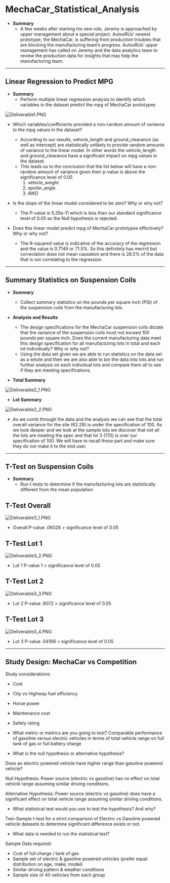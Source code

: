 # **MechaCar_Statistical_Analysis**

- **Summary**
  * A few weeks after starting his new role, Jeremy is approached by upper management about a special project. AutosRUs’ newest prototype, the MechaCar, is suffering from production troubles that are blocking the manufacturing team’s progress. AutosRUs’ upper management has called on Jeremy and the data analytics team to review the production data for insights that may help the manufacturing team.

---------------------------------------------

## **Linear Regression to Predict MPG**

- **Summary** 
  * Perform multiple linear regression analysis to identify which variables in the dataset predict the mpg of MechaCar prototypes

![Deliverable1.PNG](https://github.com/Bionicbabes/MechaCar_Statistical_Analysis/blob/main/Deliverable1.PNG)

  * Which variables/coefficients provided a non-random amount of variance to the mpg values in the dataset?
    - According to our results, vehicle_length and ground_clearance (as well as intercept) are statistically unlikely to provide random amounts of variance to the linear model. In other words the vehicle_length and ground_clearance have a significant impact on mpg values in the dataset.
    - This leads us to the conclusion that the list below will have a non-random amount of variance given their p-value is above the significance level of 0.05
      1. vehicle_weight
      2. spoiler_angle
      3. AWD
      
  * Is the slope of the linear model considered to be zero? Why or why not?
    - The P-value is 5.35e-11 which is less than our standard significance level of 0.05 so the Null hypothesis is rejected.

  * Does this linear model predict mpg of MechaCar prototypes effectively? Why or why not?
    - The R-squared value is indicative of the accuracy of the regression and the value is 0.7149 or 71.5%.  So this definitely has merrrit but correclation does not mean causation and there is 28.5% of the data that is not correlating to the regression.

---------------------------------------------

## **Summary Statistics on Suspension Coils**

- **Summary**
  * Collect summary statistics on the pounds per square inch (PSI) of the suspension coils from the manufacturing lots

- **Analysis and Results**
  * The design specifications for the MechaCar suspension coils dictate that the variance of the suspension coils must not exceed 100 pounds per square inch. Does the current manufacturing data meet this design specification for all manufacturing lots in total and each lot individually? Why or why not?
   - Using the data set given we are able to run statistics on the data set as a whole and then we are also able to bin the data into lots and run further analysis on each individual lots and compare them all to see if they are meeting specifications.

- **Total Summary**

![Deliverable2_1.PNG](https://github.com/Bionicbabes/MechaCar_Statistical_Analysis/blob/main/Deliverable2_1.PNG)


- **Lot Summary**

![Deliverable2_2.PNG](https://github.com/Bionicbabes/MechaCar_Statistical_Analysis/blob/main/Deliverable2_2.PNG)

  - As we comb through the data and the analysis we can see that the total overall variance for the site (62.29) is under the specification of 100.  As we look deeper and we look at the sample lots we discover that not all the lots are meeting the spec and that lot 3 (170) is over our specification of 100.  We will have to recall these part and make sure they do not make it to the end user.  

---------------------------------------------

## **T-Test on Suspension Coils**

- **Summary**
  * Run t-tests to determine if the manufacturing lots are statistically different from the mean population

## **T-Test Overall**
 
![Deliverable3_1.PNG](https://github.com/Bionicbabes/MechaCar_Statistical_Analysis/blob/main/Deliverable3_1.PNG)

  - Overall P-value .06028 > significance level of 0.05

## **T-Test Lot 1**

![Deliverable3_2.PNG](https://github.com/Bionicbabes/MechaCar_Statistical_Analysis/blob/main/Deliverable3_2.PNG)

  - Lot 1 P-value 1 > significance level of 0.05

## **T-Test Lot 2**

![Deliverable3_3.PNG](https://github.com/Bionicbabes/MechaCar_Statistical_Analysis/blob/main/Deliverable3_3.PNG)

  - Lot 2 P-value .6072 > significance level of 0.05

 ## **T-Test Lot 3**

![Deliverable3_4.PNG](https://github.com/Bionicbabes/MechaCar_Statistical_Analysis/blob/main/Deliverable3_4.PNG)

  - Lot 3 P-value .04168  > significance level of 0.05

---------------------------------------------

## **Study Design: MechaCar vs Competition**

Study considerations:
* Cost
* City vs Highway fuel efficiency
* Horse power
* Maintenance cost
* Safety rating

* What metric or metrics are you going to test?
Comparable performance of gasoline versus electric vehicles in terms of total vehicle range on full tank of gas or full battery charge 

* What is the null hypothesis or alternative hypothesis?

Does an electric powered vehicle have higher range than gasoline powered vehicle?

Null Hypothesis:
Power source (electric vs gasoline) has no effect on total vehicle range assuming similar driving conditions.

Alternative Hypothesis:
Power source (electric vs gasoline) does have a significant effect on total vehicle range assuming similar driving conditions.  

* What statistical test would you use to test the hypothesis? And why?

Two-Sample t-test for a strict comparison of Electric vs Gasoline powered vehicle datasets to determine significant difference exists or not.

* What data is needed to run the statistical test?

Sample Data required:
* Cost of full charge / tank of gas
* Sample set of electric & gasoline powered vehicles (prefer equal distribution on age, make, model)
* Similar driving pattern & weather conditions
* Sample size of 40 vehicles from each group
